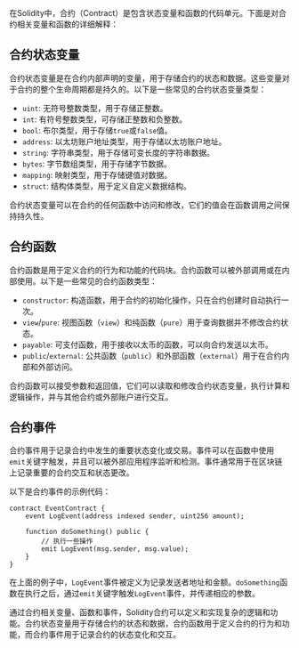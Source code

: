 ﻿在Solidity中，合约（Contract）是包含状态变量和函数的代码单元。下面是对合约相关变量和函数的详细解释：

## 合约状态变量

合约状态变量是在合约内部声明的变量，用于存储合约的状态和数据。这些变量对于合约的整个生命周期都是持久的。以下是一些常见的合约状态变量类型：

- `uint`: 无符号整数类型，用于存储正整数。
- `int`: 有符号整数类型，可存储正整数和负整数。
- `bool`: 布尔类型，用于存储`true`或`false`值。
- `address`: 以太坊账户地址类型，用于存储以太坊账户地址。
- `string`: 字符串类型，用于存储可变长度的字符串数据。
- `bytes`: 字节数组类型，用于存储字节数据。
- `mapping`: 映射类型，用于存储键值对数据。
- `struct`: 结构体类型，用于定义自定义数据结构。

合约状态变量可以在合约的任何函数中访问和修改，它们的值会在函数调用之间保持持久性。

## 合约函数

合约函数是用于定义合约的行为和功能的代码块。合约函数可以被外部调用或在内部使用。以下是一些常见的合约函数类型：

- `constructor`: 构造函数，用于合约的初始化操作，只在合约创建时自动执行一次。
- `view`/`pure`: 视图函数（`view`）和纯函数（`pure`）用于查询数据并不修改合约状态。
- `payable`: 可支付函数，用于接收以太币的函数，可以向合约发送以太币。
- `public`/`external`: 公共函数（`public`）和外部函数（`external`）用于在合约内部和外部访问。

合约函数可以接受参数和返回值，它们可以读取和修改合约状态变量，执行计算和逻辑操作，并与其他合约或外部账户进行交互。

## 合约事件

合约事件用于记录合约中发生的重要状态变化或交易。事件可以在函数中使用`emit`关键字触发，并且可以被外部应用程序监听和检测。事件通常用于在区块链上记录重要的合约交互和状态更改。

以下是合约事件的示例代码：

```solidity
contract EventContract {
    event LogEvent(address indexed sender, uint256 amount);

    function doSomething() public {
        // 执行一些操作
        emit LogEvent(msg.sender, msg.value);
    }
}
```

在上面的例子中，`LogEvent`事件被定义为记录发送者地址和金额。`doSomething`函数在执行之后，通过`emit`关键字触发`LogEvent`事件，并传递相应的参数。

通过合约相关变量、函数和事件，Solidity合约可以定义和实现复杂的逻辑和功能。合约状态变量用于存储合约的状态和数据，合约函数用于定义合约的行为和功能，而合约事件用于记录合约的状态变化和交互。

